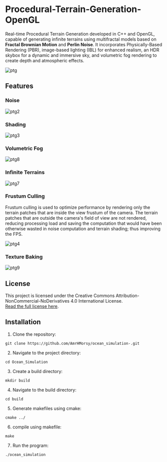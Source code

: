 # Procedural-Terrain-Generation-OpenGL


Real-time Procedural Terrain Generation developed in C++ and OpenGL, capable of generating infinite terrains using multifractal models based on **Fractal Brownian Motion** and **Perlin Noise**. It incorporates Physically-Based Rendering (PBR), image-based lighting (IBL) for enhanced realism, an HDR skybox for a dynamic and immersive sky, and volumetric fog rendering to create depth and atmospheric effects.

![ptg](https://github.com/user-attachments/assets/896d0e9d-c9c0-49fc-9d1a-debc28df5517)

## Features

### Noise

![ptg2](https://github.com/user-attachments/assets/dfa97049-2cb8-4eed-824f-4a0d688f7844)

### Shading 

![ptg3](https://github.com/user-attachments/assets/3731540d-3d6f-49da-a9d0-921337869346)

### Volumetric Fog

![ptg8](https://github.com/user-attachments/assets/73bf7d11-16af-45f6-93e9-4ec527d3664d)

### Infinite Terrains

![ptg7](https://github.com/user-attachments/assets/9387499d-d74f-4834-a874-94beec913997)

### Frustum Culling 

Frustum culling is used to optimize performance by rendering only the terrain patches that are inside the view frustum of the camera. The terrain patches that are outside the camera's field of view are not rendered, reducing processing load and saving the computation that would have been otherwise wasted in noise computation and terrain shading; thus improving the FPS. 

![ptg4](https://github.com/user-attachments/assets/0ac1c019-bf1c-4fa2-a3e0-764d5d48da79)

### Texture Baking 

![ptg9](https://github.com/user-attachments/assets/213734cf-4ba6-46bb-9050-739836ec0b53)

## License

This project is licensed under the Creative Commons Attribution-NonCommercial-NoDerivatives 4.0 International License.  
[Read the full license here](https://creativecommons.org/licenses/by-nc-nd/4.0/).

## Installation

1. Clone the repository:
```
git clone https://github.com/AmrHMorsy/ocean_simulation-.git
```
2. Navigate to the project directory: 
```
cd Ocean_Simulation
```
3. Create a build directory: 
```
mkdir build
```
4. Navigate to the build directory: 
```
cd build
```
5. Generate makefiles using cmake: 
```
cmake ../
```
6. compile using makefile: 
```
make
```
7. Run the program: 
```
./ocean_simulation
```
<br>
